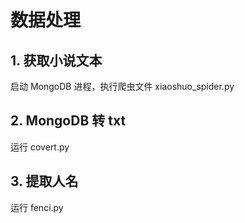 # 数据处理

## 1. 获取小说文本
启动 MongoDB 进程，执行爬虫文件 xiaoshuo_spider.py
## 2. MongoDB 转 txt
运行 covert.py
## 3. 提取人名
运行 fenci.py 
